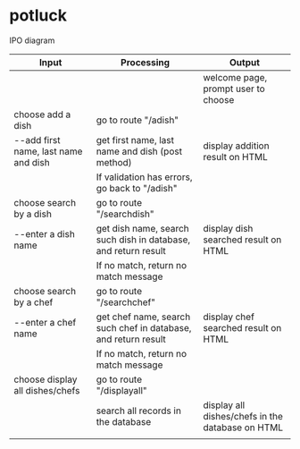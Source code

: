 # potluck


IPO diagram

| Input                                 | Processing                                                      | Output                                           |
| ------------------------------------- | --------------------------------------------------------------- | ------------------------------------------------ |
|                                       |                                                                 | welcome page, prompt user to choose              |
| choose add a dish                     | go to route "/adish"                                            |                                                  |
|  --add first name, last name and dish | get first name, last name and dish (post method)                | display addition result on HTML                  |
|                                       | If validation has errors, go back to "/adish"                   |                                                  |
| choose search by a dish               | go to route "/searchdish"                                       |                                                  |
| --enter a dish name                   | get dish name, search such dish in database, and return result  | display dish searched result on HTML             |
|                                       | If no match, return no match message                            |                                                  |
| choose search by a chef               | go to route "/searchchef"                                       |                                                  |
| --enter a chef name                   | get chef name, search such chef in database, and return result  | display chef searched result on HTML             |
|                                       | If no match, return no match message                            |                                                  |
| choose display all dishes/chefs       | go to route "/displayall"                                       |                                                  |
|                                       | search all records in the database                              | display all dishes/chefs in the database on HTML |
|                                       |                                                                 |                                                  |
